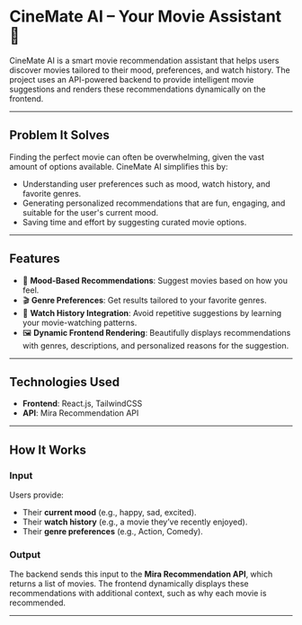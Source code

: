 # CineMate AI – Your Movie Assistant 🎥

CineMate AI is a smart movie recommendation assistant that helps users discover movies tailored to their mood, preferences, and watch history. The project uses an API-powered backend to provide intelligent movie suggestions and renders these recommendations dynamically on the frontend.

---

## Problem It Solves
Finding the perfect movie can often be overwhelming, given the vast amount of options available. CineMate AI simplifies this by:
- Understanding user preferences such as mood, watch history, and favorite genres.
- Generating personalized recommendations that are fun, engaging, and suitable for the user's current mood.
- Saving time and effort by suggesting curated movie options.

---

## Features
- 🌟 **Mood-Based Recommendations**: Suggest movies based on how you feel.
- 🎬 **Genre Preferences**: Get results tailored to your favorite genres.
- 📜 **Watch History Integration**: Avoid repetitive suggestions by learning your movie-watching patterns.
- 🖼️ **Dynamic Frontend Rendering**: Beautifully displays recommendations with genres, descriptions, and personalized reasons for the suggestion.

---


## Technologies Used
- **Frontend**: React.js, TailwindCSS
- **API**: Mira Recommendation API

---

## How It Works

### Input
Users provide:
- Their **current mood** (e.g., happy, sad, excited).
- Their **watch history** (e.g., a movie they’ve recently enjoyed).
- Their **genre preferences** (e.g., Action, Comedy).

### Output
The backend sends this input to the **Mira Recommendation API**, which returns a list of movies. The frontend dynamically displays these recommendations with additional context, such as why each movie is recommended.

---
